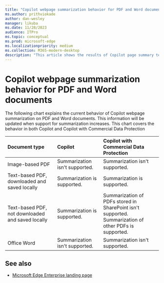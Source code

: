 ```yaml
---
title: "Copilot webpage summarization behavior for PDF and Word documents"
ms.author: prithviokade
author: dan-wesley
manager: likuba
ms.date: 11/28/2023
audience: ITPro
ms.topic: conceptual
ms.prod: microsoft-edge
ms.localizationpriority: medium
ms.collection: M365-modern-desktop
description: "This article shows the results of Copilot page summary tests."
---
```


# Copilot webpage summarization behavior for PDF and Word documents

The following chart explains the current behavior of Copilot webpage summarization on PDF and Word documents. This information will be updated when support for summarization increases. This chart covers the behavior in both Copilot and Copilot with Commercial Data Protection

| Document type| Copilot | Copilot with Commercial Data Protection |
|:-----|:-----|:-----|
| Image-based PDF | Summarization isn't supported. | Summarization isn't supported. |
| Text-based PDF, downloaded and saved locally | Summarization is supported. | Summarization is supported. |
| Text-based PDF, not downloaded and saved locally | Summarization is supported. | Summarization of PDFs stored in SharePoint isn't supported. <br> Summarization of other PDFs is supported.   |
| Office Word | Summarization isn't supported. | Summarization isn't supported. |

## See also

- [Microsoft Edge Enterprise landing page](https://aka.ms/EdgeEnterprise)
